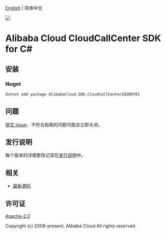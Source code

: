 [English](README.md) | 简体中文

![](https://aliyunsdk-pages.alicdn.com/icons/AlibabaCloud.svg)

# Alibaba Cloud CloudCallCenter SDK for C#

## 安装

### Nuget

```bash
dotnet add package AlibabaCloud.SDK.CloudCallCenter20200701
```

## 问题

[提交 Issue](https://github.com/aliyun/alibabacloud-csharp-sdk/issues/new)，不符合指南的问题可能会立即关闭。

## 发行说明

每个版本的详细更改记录在[发行说明](./ChangeLog.md)中。

## 相关

* [最新源码](https://github.com/aliyun/alibabacloud-csharp-sdk/)

## 许可证

[Apache-2.0](http://www.apache.org/licenses/LICENSE-2.0)

Copyright (c) 2009-present, Alibaba Cloud All rights reserved.
